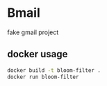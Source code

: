 # Bmail
fake gmail project

## docker usage
```bash
docker build -t bloom-filter .
docker run bloom-filter
```
